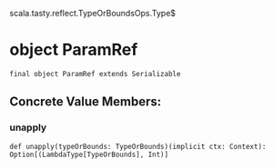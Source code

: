 scala.tasty.reflect.TypeOrBoundsOps.Type$
# object ParamRef

<pre><code class="language-scala" >final object ParamRef extends Serializable</pre></code>
## Concrete Value Members:
### unapply
<pre><code class="language-scala" >def unapply(typeOrBounds: TypeOrBounds)(implicit ctx: Context): Option[(LambdaType[TypeOrBounds], Int)]</pre></code>

